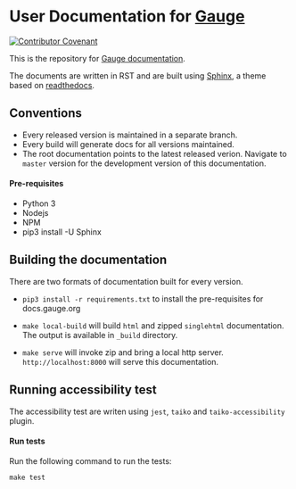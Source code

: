 # User Documentation for [Gauge](https://gauge.org)

[![Contributor Covenant](https://img.shields.io/badge/Contributor%20Covenant-v1.4%20adopted-ff69b4.svg)](CODE_OF_CONDUCT.md)

This is the repository for [Gauge documentation](https://docs.gauge.org).

The documents are written in RST and are built using [Sphinx](http://www.sphinx-doc.org/), a theme based on [readthedocs](https://github.com/snide/sphinx_rtd_theme/).

## Conventions

- Every released version is maintained in a separate branch.
- Every build will generate docs for all versions maintained.
- The root documentation points to the latest released verion. Navigate to `master` version for the development version of this documentation.

#### Pre-requisites

* Python 3
* Nodejs
* NPM
* pip3 install -U Sphinx

## Building the documentation

There are two formats of documentation built for every version.
- `pip3 install -r requirements.txt` to install the pre-requisites for docs.gauge.org

- `make local-build` will build `html` and zipped `singlehtml` documentation. The output is available in `_build` directory.

- `make serve` will invoke zip and bring a local http server. `http://localhost:8000` will serve this documentation.

## Running accessibility test

The accessibility test are writen using `jest`, `taiko` and `taiko-accessibility` plugin.

#### Run tests

Run the following command to run the tests:

```
make test
```